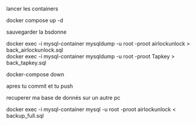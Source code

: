 lancer les containers

docker compose up -d 


sauvegarder la bsdonne

docker exec -i mysql-container mysqldump -u root -proot airlockunlock > back_airlockunlock.sql  
docker exec -i mysql-container mysqldump -u root -proot Tapkey > back_tapkey.sql  

docker-compose down
 
apres tu commit et tu push 

recuperer ma base de donnés sur un autre pc

docker exec -i mysql-container mysql -u root -proot airlockunlock < backup_full.sql 
 
